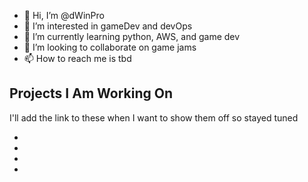 - 👋 Hi, I’m @dWinPro
- 👀 I’m interested in gameDev and devOps
- 🌱 I’m currently learning python, AWS, and game dev
- 💞️ I’m looking to collaborate on game jams
- 📫 How to reach me is tbd

## Projects I Am Working On 
I'll add the link to these when I want to show them off so stayed tuned
- []()
- []()
- []()
- []()
<!---
dWinPro/dWinPro is a ✨ special ✨ repository because its `README.md` (this file) appears on your GitHub profile.
You can click the Preview link to take a look at your changes.
--->

